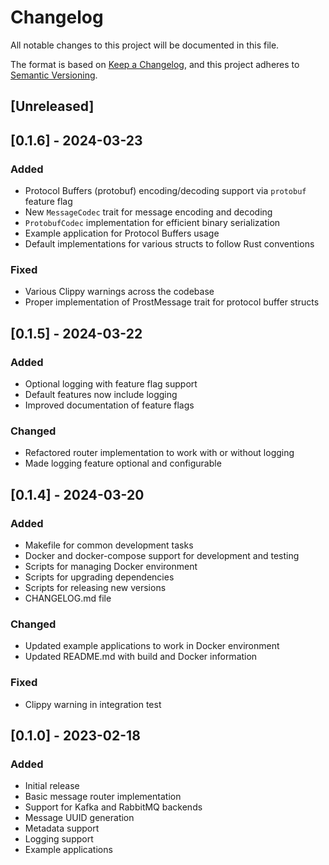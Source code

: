 # Changelog

All notable changes to this project will be documented in this file.

The format is based on [Keep a Changelog](https://keepachangelog.com/en/1.0.0/),
and this project adheres to [Semantic Versioning](https://semver.org/spec/v2.0.0.html).

## [Unreleased]

## [0.1.6] - 2024-03-23

### Added
- Protocol Buffers (protobuf) encoding/decoding support via `protobuf` feature flag
- New `MessageCodec` trait for message encoding and decoding 
- `ProtobufCodec` implementation for efficient binary serialization
- Example application for Protocol Buffers usage
- Default implementations for various structs to follow Rust conventions

### Fixed
- Various Clippy warnings across the codebase
- Proper implementation of ProstMessage trait for protocol buffer structs

## [0.1.5] - 2024-03-22

### Added
- Optional logging with feature flag support
- Default features now include logging
- Improved documentation of feature flags

### Changed
- Refactored router implementation to work with or without logging
- Made logging feature optional and configurable

## [0.1.4] - 2024-03-20

### Added
- Makefile for common development tasks
- Docker and docker-compose support for development and testing
- Scripts for managing Docker environment
- Scripts for upgrading dependencies
- Scripts for releasing new versions
- CHANGELOG.md file

### Changed
- Updated example applications to work in Docker environment
- Updated README.md with build and Docker information

### Fixed
- Clippy warning in integration test

## [0.1.0] - 2023-02-18

### Added
- Initial release
- Basic message router implementation
- Support for Kafka and RabbitMQ backends
- Message UUID generation
- Metadata support
- Logging support
- Example applications
